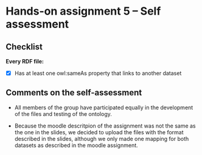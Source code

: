 # Hands-on assignment 5 – Self assessment

## Checklist

**Every RDF file:**

- [X] Has at least one owl:sameAs property that links to another dataset

## Comments on the self-assessment

- All members of the group have participated equally in the development of the files and testing of the ontology.

- Because the moodle descritpion of the assignment was not the same as the one in the slides, we decided to upload the files with the format described in the slides, although we only made one mapping for both datasets as described in the moodle assignment.
